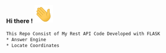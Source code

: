 ### Hi there ! <img src="https://raw.githubusercontent.com/ABSphreak/ABSphreak/master/gifs/Hi.gif" width="50px"></h2>
```
This Repo Consist of My Rest API Code Developed with FLASK 
* Answer Engine
* Locate Coordinates
```
